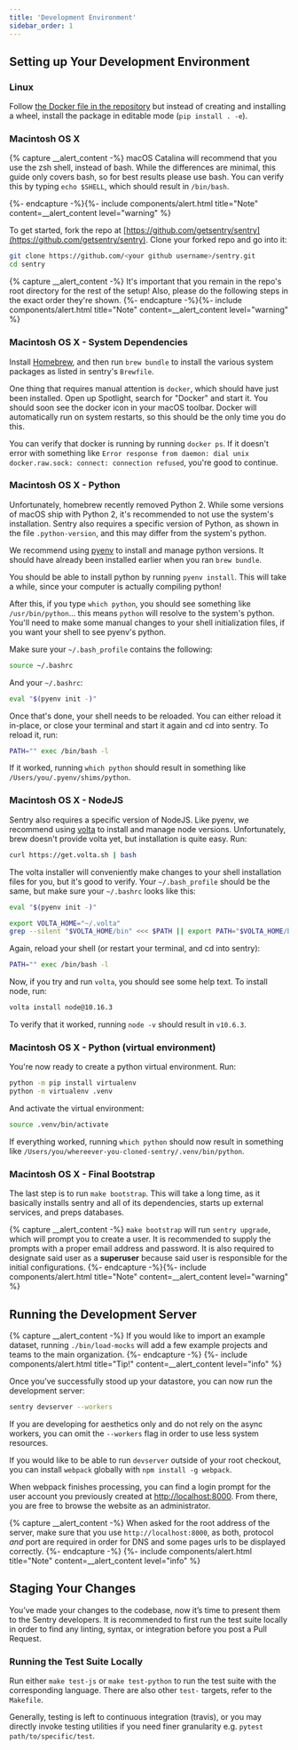 ```yaml
---
title: 'Development Environment'
sidebar_order: 1
---
```


## Setting up Your Development Environment

### Linux

Follow [the Docker file in the repository](https://github.com/getsentry/sentry/blob/master/docker/Dockerfile) but instead of creating and installing a wheel, install the package in editable mode (`pip install . -e`).

### Macintosh OS X

{% capture __alert_content -%}
macOS Catalina will recommend that you use the zsh shell, instead of bash. While the differences are minimal, this guide only covers bash, so for best results please use bash. You can verify this by typing `echo $SHELL`, which should result in `/bin/bash`.

{%- endcapture -%}{%- include components/alert.html
  title="Note"
  content=__alert_content
  level="warning"
%}

To get started, fork the repo at [https://github.com/getsentry/sentry](https://github.com/getsentry/sentry). Clone your forked repo and go into it:

```bash
git clone https://github.com/<your github username>/sentry.git
cd sentry
```

{% capture __alert_content -%}
It's important that you remain in the repo's root directory for the rest of the setup! Also, please do the following steps in the exact order they're shown.
{%- endcapture -%}{%- include components/alert.html
  title="Note"
  content=__alert_content
  level="warning"
%}


### Macintosh OS X - System Dependencies

Install [Homebrew](http://brew.sh), and then run `brew bundle` to install the various system packages as listed in sentry's `Brewfile`.

One thing that requires manual attention is `docker`, which should have just been installed. Open up Spotlight, search for "Docker" and start it. You should soon see the docker icon in your macOS toolbar. Docker will automatically run on system restarts, so this should be the only time you do this.

You can verify that docker is running by running `docker ps`. If it doesn't error with something like `Error response from daemon: dial unix docker.raw.sock: connect: connection refused`, you're good to continue.


### Macintosh OS X - Python

Unfortunately, homebrew recently removed Python 2. While some versions of macOS ship with Python 2, it's recommended to not use the system's installation. Sentry also requires a specific version of Python, as shown in the file `.python-version`, and this may differ from the system's python.

We recommend using [pyenv](https://github.com/pyenv/pyenv) to install and manage python versions. It should have already been installed earlier when you ran `brew bundle`.

You should be able to install python by running `pyenv install`. This will take a while, since your computer is actually compiling python!

After this, if you type `which python`, you should see something like `/usr/bin/python`... this means `python` will resolve to the system's python. You'll need to make some manual changes to your shell initialization files, if you want your shell to see pyenv's python.

Make sure your `~/.bash_profile` contains the following:

```bash
source ~/.bashrc
```

And your `~/.bashrc`:

```bash
eval "$(pyenv init -)"
```

Once that's done, your shell needs to be reloaded. You can either reload it in-place, or close your terminal and start it again and cd into sentry. To reload it, run:

```bash
PATH="" exec /bin/bash -l
```

If it worked, running `which python` should result in something like `/Users/you/.pyenv/shims/python`.


### Macintosh OS X - NodeJS

Sentry also requires a specific version of NodeJS. Like pyenv, we recommend using [volta](https://github.com/volta-cli/volta) to install and manage node versions. Unfortunately, brew doesn't provide volta yet, but installation is quite easy. Run:

```bash
curl https://get.volta.sh | bash
```

The volta installer will conveniently make changes to your shell installation files for you, but it's good to verify. Your `~/.bash_profile` should be the same, but make sure your `~/.bashrc` looks like this:

```bash
eval "$(pyenv init -)"

export VOLTA_HOME="~/.volta"
grep --silent "$VOLTA_HOME/bin" <<< $PATH || export PATH="$VOLTA_HOME/bin:$PATH"
```

Again, reload your shell (or restart your terminal, and cd into sentry):

```bash
PATH="" exec /bin/bash -l
```

Now, if you try and run `volta`, you should see some help text. To install node, run:

```bash
volta install node@10.16.3
```

To verify that it worked, running `node -v` should result in `v10.6.3`.


### Macintosh OS X - Python (virtual environment)

You're now ready to create a python virtual environment. Run:

```bash
python -m pip install virtualenv
python -m virtualenv .venv
```

And activate the virtual environment:

```bash
source .venv/bin/activate
```

If everything worked, running `which python` should now result in something like `/Users/you/whereever-you-cloned-sentry/.venv/bin/python`.


### Macintosh OS X - Final Bootstrap

The last step is to run `make bootstrap`. This will take a long time, as it basically installs sentry and all of its dependencies, starts up external services, and preps databases.

{% capture __alert_content -%}
`make bootstrap` will run `sentry upgrade`, which will prompt you to create a user. It is recommended to supply the prompts with a proper email address and password. It is also required to designate said user as a **superuser** because said user is responsible for the initial configurations.
{%- endcapture -%}{%- include components/alert.html
  title="Note"
  content=__alert_content
  level="warning"
%}


## Running the Development Server

{% capture __alert_content -%}
If you would like to import an example dataset, running `./bin/load-mocks` will add a few example projects and teams to the main organization.
{%- endcapture -%}
{%- include components/alert.html
  title="Tip!"
  content=__alert_content
  level="info"
%}

Once you’ve successfully stood up your datastore, you can now run the development server:

```bash
sentry devserver --workers
```

If you are developing for aesthetics only and do not rely on the async workers, you can omit the `--workers` flag in order to use less system resources.

If you would like to be able to run `devserver` outside of your root checkout, you can install `webpack` globally with `npm install -g webpack`.

When webpack finishes processing, you can find a login prompt for the user account you previously created at [http://localhost:8000](http://localhost:8000). From there, you are free to browse the website as an administrator.

{% capture __alert_content -%}
When asked for the root address of the server, make sure that you use `http://localhost:8000`, as both, protocol _and_ port are required in order for DNS and some pages urls to be displayed correctly.
{%- endcapture -%}
{%- include components/alert.html
  title="Note"
  content=__alert_content
  level="info"
%}

## Staging Your Changes

You’ve made your changes to the codebase, now it’s time to present them to the Sentry developers. It is recommended to first run the test suite locally in order to find any linting, syntax, or integration before you post a Pull Request.

### Running the Test Suite Locally

Run either `make test-js` or `make test-python` to run the test suite with the corresponding language. There are also other `test-` targets, refer to the `Makefile`.

Generally, testing is left to continuous integration (travis), or you may directly invoke testing utilities if you need finer granularity e.g. `pytest path/to/specific/test`.
